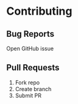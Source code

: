 # Contributing

## Bug Reports
Open GitHub issue

## Pull Requests
1. Fork repo
2. Create branch
3. Submit PR
